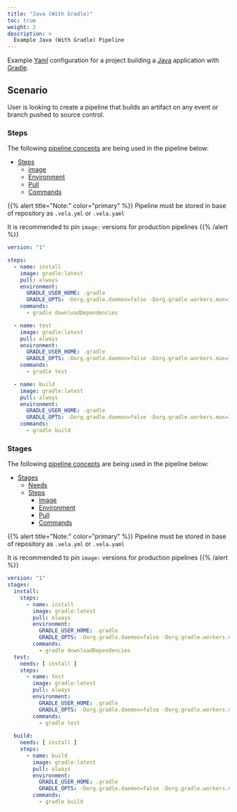 ```yaml
---
title: "Java (With Gradle)"
toc: true
weight: 2
description: >
  Example Java (With Gradle) Pipeline
---
```


Example [Yaml](https://yaml.org/spec/) configuration for a project building a [Java](https://docs.oracle.com/en/java/) application with [Gradle](https://docs.gradle.org/current/userguide/userguide.html).

## Scenario

User is looking to create a pipeline that builds an artifact on any event or branch pushed to source control.

### Steps

The following [pipeline concepts](/docs/concepts/pipeline) are being used in the pipeline below:

* [Steps](/docs/concepts/pipeline/steps/)
  * [image](/docs/concepts/pipeline/steps/image/)
  * [Environment](/docs/concepts/pipeline/steps/environment/)
  * [Pull](/docs/concepts/pipeline/steps/pull/)
  * [Commands](/docs/concepts/pipeline/steps/commands/)

{{% alert title="Note:" color="primary" %}}
Pipeline must be stored in base of repository as `.vela.yml` or `.vela.yaml`

It is recommended to pin `image:` versions for production pipelines
{{% /alert %}}

```yaml
version: "1"

steps:
  - name: install
    image: gradle:latest
    pull: always
    environment:
      GRADLE_USER_HOME: .gradle
      GRADLE_OPTS: -Dorg.gradle.daemon=false -Dorg.gradle.workers.max=1 -Dorg.gradle.parallel=false
    commands:
      - gradle downloadDependencies

  - name: test
    image: gradle:latest
    pull: always
    environment:
      GRADLE_USER_HOME: .gradle
      GRADLE_OPTS: -Dorg.gradle.daemon=false -Dorg.gradle.workers.max=1 -Dorg.gradle.parallel=false
    commands:
      - gradle test

  - name: build
    image: gradle:latest
    pull: always
    environment:
      GRADLE_USER_HOME: .gradle
      GRADLE_OPTS: -Dorg.gradle.daemon=false -Dorg.gradle.workers.max=1 -Dorg.gradle.parallel=false
    commands:
      - gradle build
```

### Stages

The following [pipeline concepts](/docs/concepts/pipeline) are being used in the pipeline below:

* [Stages](/docs/concepts/pipeline/stages/)
  * [Needs](docs/concepts/pipeline/stages/needs/)
  * [Steps](/docs/concepts/pipeline/steps/)
    * [image](/docs/concepts/pipeline/steps/image/)
    * [Environment](/docs/concepts/pipeline/steps/environment/)
    * [Pull](/docs/concepts/pipeline/steps/pull/)
    * [Commands](/docs/concepts/pipeline/steps/commands/)

{{% alert title="Note:" color="primary" %}}
Pipeline must be stored in base of repository as `.vela.yml` or `.vela.yaml`

It is recommended to pin `image:` versions for production pipelines
{{% /alert %}}

```yaml
version: "1"
stages:
  install:
    steps:
      - name: install
        image: gradle:latest
        pull: always
        environment:
          GRADLE_USER_HOME: .gradle
          GRADLE_OPTS: -Dorg.gradle.daemon=false -Dorg.gradle.workers.max=1 -Dorg.gradle.parallel=false
        commands:
          - gradle downloadDependencies
  test:
    needs: [ install ]
    steps:
      - name: test
        image: gradle:latest
        pull: always
        environment:
          GRADLE_USER_HOME: .gradle
          GRADLE_OPTS: -Dorg.gradle.daemon=false -Dorg.gradle.workers.max=1 -Dorg.gradle.parallel=false
        commands:
          - gradle test
          
  build:
    needs: [ install ]
    steps:
      - name: build
        image: gradle:latest
        pull: always
        environment:
          GRADLE_USER_HOME: .gradle
          GRADLE_OPTS: -Dorg.gradle.daemon=false -Dorg.gradle.workers.max=1 -Dorg.gradle.parallel=false
        commands:
          - gradle build
```